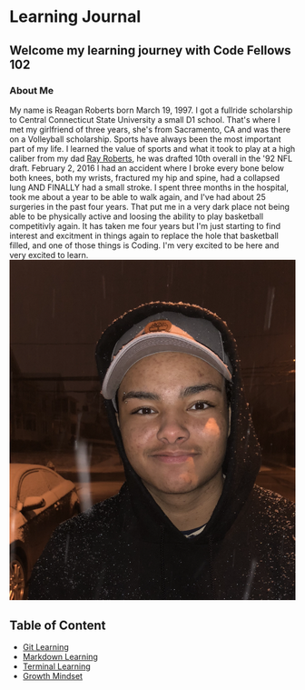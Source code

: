 # Learning Journal
## Welcome my learning journey with Code Fellows 102
 
### About Me
My name is Reagan Roberts born March 19, 1997.  I got a fullride scholarship to Central Connecticut State University a small D1 school. That's where I met my girlfriend of three years, she's from Sacramento, CA and was there on a Volleyball scholarship. Sports have always been the most important part of my life. I learned the value of sports and what it took to play at a high caliber from my dad [Ray Roberts](http://www.therayroberts.com/about/), he was drafted 10th overall in the '92 NFL draft.   February 2, 2016 I had an accident where I broke every bone below both knees, both my wrists, fractured my hip and spine, had a collapsed lung AND FINALLY had a small stroke. I spent three months in the hospital, took me about a year to be able to walk again, and I've had about 25 surgeries in the past four years. That put me in a very dark place not being able to be physically active and loosing the ability to play basketball competitivly again. It has taken me four years but I'm just starting to find interest and excitment in things again to replace the hole that basketball filled, and one of those things is Coding. I'm very excited to be here and very excited to learn. ![Me](https://raw.githubusercontent.com/Rearo43/learning.journal-repo/master/Screen%20Shot%202020-03-16%20at%2011.26.08%20PM.png)

## Table of Content
* [Git Learning](https://rearo43.github.io/learning.journal-repo/git-learning.md)
* [Markdown Learning](https://rearo43.github.io/learning.journal-repo/learn-markdown.md) 
* [Terminal Learning](https://rearo43.github.io/learning.journal-repo/terminal.md)
* [Growth Mindset](https://rearo43.github.io/learning.journal-repo/growthmindset.md)